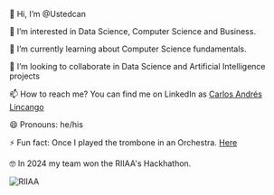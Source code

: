 👋 Hi, I’m @Ustedcan

👀 I’m interested in Data Science, Computer Science and Business.

🌱 I’m currently learning about Computer Science fundamentals.

💞️ I’m looking to collaborate in Data Science and Artificial Intelligence projects

📫 How to reach me? You can find me on LinkedIn as [Carlos Andrés Lincango](https://www.linkedin.com/in/carlos-andr%C3%A9s-lincango-2b5a60132/)

😄 Pronouns: he/his

⚡ Fun fact: Once I played the trombone in an Orchestra. [Here](https://www.youtube.com/watch?v=jw0Ja6U1H2A&ab_channel=CarlosAndr%C3%A9s)

🤓 In 2024 my team won the RIIAA's Hackhathon. 

![RIIAA](https://lh3.googleusercontent.com/pw/AP1GczMRjABBlgiOIzwqnSHJnMosZlxoUE8c6I-1bOtI2dqqD2Rf7pucvO2cjtd0OzG62VO4N73v9caUOYUP5RXhhsNgGLY0s7O_dWPUq99yoS8ebSkkSH6uqvY72x8wR-8svgaNEkOxC0kbYsWFWfz_aobNqMTKm3ei3x3R_zQLoiS5ZTldEZkjf_wHm6qS204jVlgukbQ8irerWUPCtHNjbFgENgIrIFwGqeudOKOZDeQumBDypW8xW8gFpD4xQBCpX0fWGlVw01cpsm4jy6_3qqmMcGSwq8CpgIorm8kpQh_4eDJPXfrWSE2v7ZMjAdA_DMbxpriTlMqBZBxRLWDPTSCo4Y_QWT1j2sl5jXHPupKB9X6A2nIF3y775HypLnfIPGGg-ZdI8icc1iKKp2mnI3551kFY1EZxM_txklP5WVT9JxMmzscZ1JiPKGLVRdaZEkoHq9RbEMmWryPg_WAfVwCbkGEIYnSY9uevfEZPHs6D0lsYHF9hbCpLkwZMC7kXlRS-1NIixokRjeV38IoOiB-FFeH1Q7Kd_OsmPMbroiFhoq8_h0NRLWBgpBb69SLsTOt_FQE7L8pnBAN0-VKItH_cbsU7lOmhYzqz-tezgR-PNqmXAvaCrIefkE4BiuJzM6cH5q3wBiSaJdQRcf72Vs5fYD1q-G8ZuDLHC7F7Mvm8LShwqLJX-01UxjwkbUvmdwrunSN_NqiINTXzDXd5wn-FZiqZWufLfK7Mh87egxSN_N-7lml7Hz2R2FYIWoglzSADhVvvo2Pvco6u_o3cXS0asP-q0GWt43fPl98ug7V7z94U5AT53D62L443yFghydWUOZzen90Uawsm7EDSnEvYSOnXr75v0R99X_MzHRsY6E5o__Lg9A-Fq2qpO6I-OQRcXQDv9zbXjMsZEkbHFg3G1g=w806-h607-s-no-gm?authuser=0)

<!---
Ustedcan/Ustedcan is a ✨ special ✨ repository because its `README.md` (this file) appears on your GitHub profile.
You can click the Preview link to take a look at your changes.
--->
